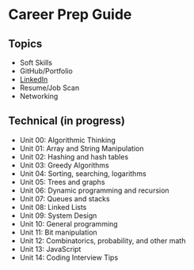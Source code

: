 # Career Prep Guide

## Topics
- Soft Skills
- GitHub/Portfolio
- [LinkedIn]()
- Resume/Job Scan
- Networking

## Technical (in progress)
- Unit 00: Algorithmic Thinking
- Unit 01: Array and String Manipulation
- Unit 02: Hashing and hash tables
- Unit 03: Greedy Algorithms
- Unit 04: Sorting, searching, logarithms
- Unit 05: Trees and graphs
- Unit 06: Dynamic programming and recursion
- Unit 07: Queues and stacks
- Unit 08: Linked Lists
- Unit 09: System Design
- Unit 10: General programming
- Unit 11: Bit manipulation
- Unit 12: Combinatorics, probability, and other math
- Unit 13: JavaScript
- Unit 14: Coding Interview Tips
